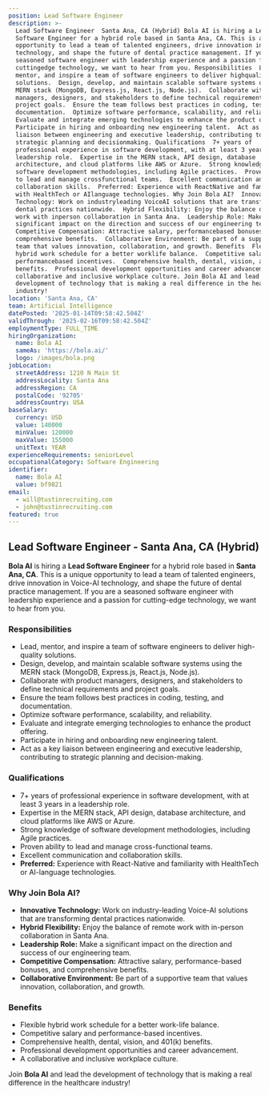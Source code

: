 ```yaml
---
position: Lead Software Engineer
description: >-
  Lead Software Engineer  Santa Ana, CA (Hybrid) Bola AI is hiring a Lead
  Software Engineer for a hybrid role based in Santa Ana, CA. This is a unique
  opportunity to lead a team of talented engineers, drive innovation in VoiceAI
  technology, and shape the future of dental practice management. If you are a
  seasoned software engineer with leadership experience and a passion for
  cuttingedge technology, we want to hear from you. Responsibilities  Lead,
  mentor, and inspire a team of software engineers to deliver highquality
  solutions.  Design, develop, and maintain scalable software systems using the
  MERN stack (MongoDB, Express.js, React.js, Node.js).  Collaborate with product
  managers, designers, and stakeholders to define technical requirements and
  project goals.  Ensure the team follows best practices in coding, testing, and
  documentation.  Optimize software performance, scalability, and reliability. 
  Evaluate and integrate emerging technologies to enhance the product offering. 
  Participate in hiring and onboarding new engineering talent.  Act as a key
  liaison between engineering and executive leadership, contributing to
  strategic planning and decisionmaking. Qualifications  7+ years of
  professional experience in software development, with at least 3 years in a
  leadership role.  Expertise in the MERN stack, API design, database
  architecture, and cloud platforms like AWS or Azure.  Strong knowledge of
  software development methodologies, including Agile practices.  Proven ability
  to lead and manage crossfunctional teams.  Excellent communication and
  collaboration skills.  Preferred: Experience with ReactNative and familiarity
  with HealthTech or AIlanguage technologies. Why Join Bola AI?  Innovative
  Technology: Work on industryleading VoiceAI solutions that are transforming
  dental practices nationwide.  Hybrid Flexibility: Enjoy the balance of remote
  work with inperson collaboration in Santa Ana.  Leadership Role: Make a
  significant impact on the direction and success of our engineering team. 
  Competitive Compensation: Attractive salary, performancebased bonuses, and
  comprehensive benefits.  Collaborative Environment: Be part of a supportive
  team that values innovation, collaboration, and growth. Benefits  Flexible
  hybrid work schedule for a better worklife balance.  Competitive salary and
  performancebased incentives.  Comprehensive health, dental, vision, and 401(k)
  benefits.  Professional development opportunities and career advancement.  A
  collaborative and inclusive workplace culture. Join Bola AI and lead the
  development of technology that is making a real difference in the healthcare
  industry!
location: 'Santa Ana, CA'
team: Artificial Intelligence
datePosted: '2025-01-14T09:58:42.504Z'
validThrough: '2025-02-16T09:58:42.504Z'
employmentType: FULL_TIME
hiringOrganization:
  name: Bola AI
  sameAs: 'https://bola.ai/'
  logo: /images/bola.png
jobLocation:
  streetAddress: 1210 N Main St
  addressLocality: Santa Ana
  addressRegion: CA
  postalCode: '92705'
  addressCountry: USA
baseSalary:
  currency: USD
  value: 140000
  minValue: 120000
  maxValue: 155000
  unitText: YEAR
experienceRequirements: seniorLevel
occupationalCategory: Software Engineering
identifier:
  name: Bola AI
  value: bf9821
email:
  - will@tustinrecruiting.com
  - john@tustinrecruiting.com
featured: true
---
```


## Lead Software Engineer - Santa Ana, CA (Hybrid)

**Bola AI** is hiring a **Lead Software Engineer** for a hybrid role based in **Santa Ana, CA**. This is a unique opportunity to lead a team of talented engineers, drive innovation in Voice-AI technology, and shape the future of dental practice management. If you are a seasoned software engineer with leadership experience and a passion for cutting-edge technology, we want to hear from you.

### Responsibilities
- Lead, mentor, and inspire a team of software engineers to deliver high-quality solutions.
- Design, develop, and maintain scalable software systems using the MERN stack (MongoDB, Express.js, React.js, Node.js).
- Collaborate with product managers, designers, and stakeholders to define technical requirements and project goals.
- Ensure the team follows best practices in coding, testing, and documentation.
- Optimize software performance, scalability, and reliability.
- Evaluate and integrate emerging technologies to enhance the product offering.
- Participate in hiring and onboarding new engineering talent.
- Act as a key liaison between engineering and executive leadership, contributing to strategic planning and decision-making.

### Qualifications
- 7+ years of professional experience in software development, with at least 3 years in a leadership role.
- Expertise in the MERN stack, API design, database architecture, and cloud platforms like AWS or Azure.
- Strong knowledge of software development methodologies, including Agile practices.
- Proven ability to lead and manage cross-functional teams.
- Excellent communication and collaboration skills.
- **Preferred:** Experience with React-Native and familiarity with HealthTech or AI-language technologies.

### Why Join Bola AI?
- **Innovative Technology:** Work on industry-leading Voice-AI solutions that are transforming dental practices nationwide.
- **Hybrid Flexibility:** Enjoy the balance of remote work with in-person collaboration in Santa Ana.
- **Leadership Role:** Make a significant impact on the direction and success of our engineering team.
- **Competitive Compensation:** Attractive salary, performance-based bonuses, and comprehensive benefits.
- **Collaborative Environment:** Be part of a supportive team that values innovation, collaboration, and growth.

### Benefits
- Flexible hybrid work schedule for a better work-life balance.
- Competitive salary and performance-based incentives.
- Comprehensive health, dental, vision, and 401(k) benefits.
- Professional development opportunities and career advancement.
- A collaborative and inclusive workplace culture.

Join **Bola AI** and lead the development of technology that is making a real difference in the healthcare industry!

